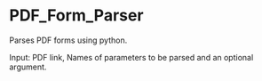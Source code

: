 # PDF_Form_Parser
Parses PDF forms using python.

Input: PDF link, Names of parameters to be parsed and an optional argument.
